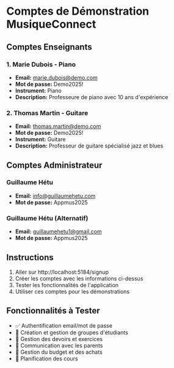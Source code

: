 # Comptes de Démonstration MusiqueConnect

## Comptes Enseignants

### 1. Marie Dubois - Piano
- **Email:** marie.dubois@demo.com
- **Mot de passe:** Demo2025!
- **Instrument:** Piano
- **Description:** Professeure de piano avec 10 ans d'expérience

### 2. Thomas Martin - Guitare  
- **Email:** thomas.martin@demo.com
- **Mot de passe:** Demo2025!
- **Instrument:** Guitare
- **Description:** Professeur de guitare spécialisé jazz et blues

## Comptes Administrateur

### Guillaume Hétu
- **Email:** info@guillaumehetu.com
- **Mot de passe:** Appmus2025

### Guillaume Hétu (Alternatif)
- **Email:** guillaumehetu1@gmail.com  
- **Mot de passe:** Appmus2025

## Instructions

1. Aller sur http://localhost:5184/signup
2. Créer les comptes avec les informations ci-dessus
3. Tester les fonctionnalités de l'application
4. Utiliser ces comptes pour les démonstrations

## Fonctionnalités à Tester

- ✅ Authentification email/mot de passe
- 🔄 Création et gestion de groupes d'étudiants
- 🔄 Gestion des devoirs et exercices
- 🔄 Communication avec les parents
- 🔄 Gestion du budget et des achats
- 🔄 Planification des cours
